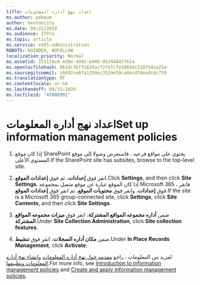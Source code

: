 ```yaml
---
title: اعداد نهج أداره المعلومات
ms.author: pebaum
author: bentoncity
ms.date: 04/21/2020
ms.audience: ITPro
ms.topic: article
ms.service: o365-administration
ROBOTS: NOINDEX, NOFOLLOW
localization_priority: Normal
ms.assetid: 253110c8-ed8e-4485-b40b-0b344843762a
ms.openlocfilehash: 862dc76f71828ac727efcfe10656c218754ce25a
ms.sourcegitcommit: c6692ce0fa1358ec3529e59ca0ecdfdea4cdc759
ms.translationtype: MT
ms.contentlocale: ar-SA
ms.lasthandoff: 09/15/2020
ms.locfileid: "47800991"
---
```

# <a name="set-up-information-management-policies"></a><span data-ttu-id="05ea7-102">اعداد نهج أداره المعلومات</span><span class="sxs-lookup"><span data-stu-id="05ea7-102">Set up information management policies</span></span>

1. <span data-ttu-id="05ea7-103">إذا كان موقع SharePoint يحتوي علي مواقع فرعيه ، فاستعرض وصولا إلى موقع المستوي الأعلى.</span><span class="sxs-lookup"><span data-stu-id="05ea7-103">If the SharePoint site has subsites, browse to the top-level site.</span></span>
    
2. <span data-ttu-id="05ea7-104">انقر فوق **إعدادات**، ثم فوق **إعدادات الموقع**.</span><span class="sxs-lookup"><span data-stu-id="05ea7-104">Click **Settings**, and then click **Site Settings**.</span></span> <span data-ttu-id="05ea7-105">إذا كان الموقع عبارة عن موقع متصل بمجموعه Microsoft 365 ، فانقر فوق **إعدادات**، وانقر فوق **محتويات الموقع**، ثم انقر فوق **إعدادات الموقع**.</span><span class="sxs-lookup"><span data-stu-id="05ea7-105">If the site is a Microsoft 365 group-connected site, click **Settings**, click **Site Contents**, and then click **Site Settings**.</span></span>
    
3. <span data-ttu-id="05ea7-106">ضمن **أداره مجموعه المواقع المشتركة**، انقر فوق **ميزات مجموعه المواقع المشتركة**.</span><span class="sxs-lookup"><span data-stu-id="05ea7-106">Under **Site Collection Administration**, click **Site collection features**.</span></span>
    
4. <span data-ttu-id="05ea7-107">ضمن **مكان أداره السجلات**، انقر فوق **تنشيط**.</span><span class="sxs-lookup"><span data-stu-id="05ea7-107">Under **In Place Records Management**, click **Activate**.</span></span>
    
<span data-ttu-id="05ea7-108">لمزيد من المعلومات ، راجع [مقدمه حول نهج أداره المعلومات](https://go.microsoft.com/fwlink/?linkid=404239) [وإنشاء نهج أداره المعلومات وتطبيقها](https://go.microsoft.com/fwlink/?linkid=2003916).</span><span class="sxs-lookup"><span data-stu-id="05ea7-108">For more info, see [Introduction to information management policies](https://go.microsoft.com/fwlink/?linkid=404239) and [Create and apply information management policies](https://go.microsoft.com/fwlink/?linkid=2003916).</span></span>
  

